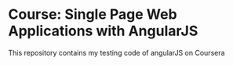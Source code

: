 # Course: Single Page Web Applications with AngularJS

This repository contains my testing code of angularJS on Coursera
